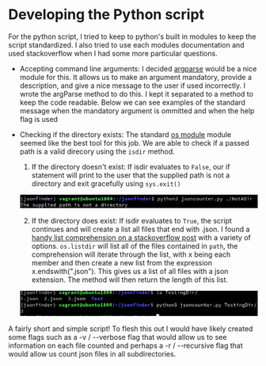 # Developing the Python script

For the python script, I tried to keep to python's built in modules to keep the script standardized. I also tried to use each modules documentation and used stackoverflow when I had some more particular questions. 

* Accepting command line arguments: I decided [argparse](https://docs.python.org/3/library/argparse.html) would be a nice module for this. It allows us to make an argument mandatory, provide a description, and give a nice message to the user if used incorrectly. I wrote the argParse method to do this. I kept it separated to a method to keep the code readable. Below we can see examples of the standard message when the mandatory argument is ommitted and when the help flag is used

* Checking if the directory exists: The standard [os module](https://docs.python.org/3/library/os.html) module seemed like the best tool for this job. We are able to check if a passed path is a valid direcory using the `isdir` method.
    1. If the directory doesn't exist: If isdir evaluates to `False`, our if statement will print to the user that the supplied path is not a directory and exit gracefully using `sys.exit()`
    
    ![Non Directory](images/NotADir.png)
    
    2. If the directory does exist: If isdir evaluates to `True`, the script continues and will create a list all files that end with .json. I found a [handy list comprehension on a stackoverflow post](https://stackoverflow.com/a/41447012) with a variety of options. `os.listdir` will list all of the files contained in `path`, the comprehension will iterate through the list, with x being each member and then create a new list from the expression x.endswith(".json"). This gives us a list of all files with a json extension. The method will then return the length of this list.
    
    ![Counting Json](images/CountOfJson.png)
    
A fairly short and simple script! To flesh this out I would have likely created some flags such as a -v / --verbose flag that would allow us to see information on each file counted and perhaps a -r / --recursive flag that would allow us count json files in all subdirectories.
